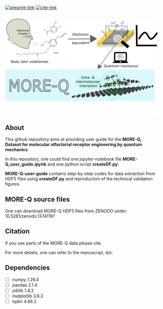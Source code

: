 [![preprint-link](https://img.shields.io/badge/paper-chemRxiv.org-A9A8AD)](https://chemrxiv.org/engage/chemrxiv/article-details/66e08e0151558a15ef9d26f6)
[![cite-link](https://img.shields.io/badge/how_to-cite-000000)](Citation)

##

![Logo](./FIG_1.png)

## About

This github repository aims at providing user guide for the **MORE-Q, Dataset for molecular olfactorial receptor engineering by quantum mechanics**

In this repository, one could find one jupyter-notebook file __MORE-Q_user_guide.ipynb__ and one python script __createDF.py__. 

__MORE-Q-user-guide__ contains step-by-step codes for data extraction from HDF5 files using __createDF.py__ and reproduction of the technical validation figures. 


## MORE-Q source files
One can download MORE-Q HDF5 files from ZENODO under: 10.5281/zenodo.13741197

## Citation
If you use parts of the MORE-Q data please cite

For more details, one can refer to the manuscript, doi: 

## Dependencies
- [ ] numpy 1.26.0
- [ ] pandas 2.1.4
- [ ] joblib 1.4.2
- [ ] matplotlib 3.6.2
- [ ] tqdm 4.66.2
